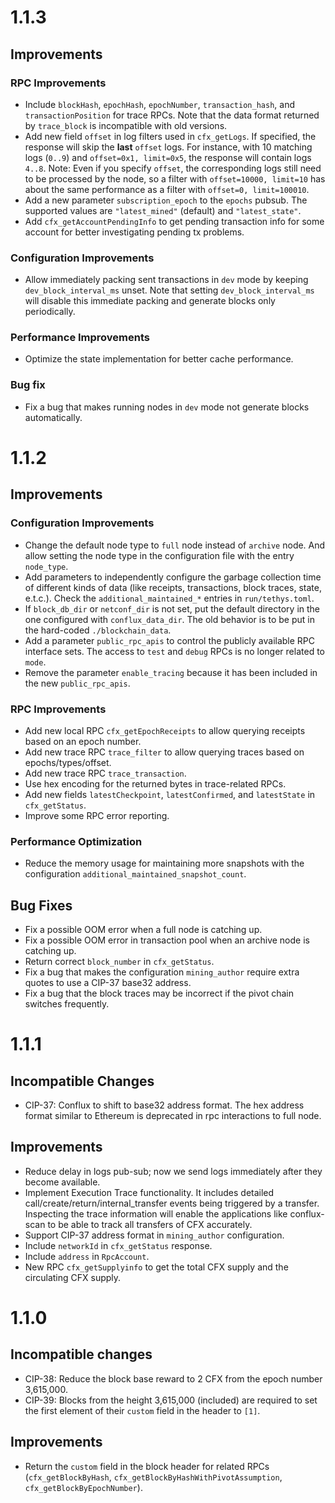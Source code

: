 # 1.1.3

## Improvements

### RPC Improvements
- Include `blockHash`, `epochHash`, `epochNumber`, `transaction_hash`, and `transactionPosition` for trace RPCs.
  Note that the data format returned by `trace_block` is incompatible with old versions.
- Add new field `offset` in log filters used in `cfx_getLogs`.
  If specified, the response will skip the **last** `offset` logs.
  For instance, with 10 matching logs (`0..9`) and `offset=0x1, limit=0x5`, the response will contain logs `4..8`.
  Note: Even if you specify `offset`, the corresponding logs still need to be processed by the node,
  so a filter with `offset=10000, limit=10` has about the same performance as a filter with `offset=0, limit=100010`.
- Add a new parameter `subscription_epoch` to the `epochs` pubsub.
  The supported values are `"latest_mined"` (default) and `"latest_state"`.
- Add `cfx_getAccountPendingInfo` to get pending transaction info for some account for better investigating pending tx problems.

### Configuration Improvements
- Allow immediately packing sent transactions in `dev` mode by keeping `dev_block_interval_ms` unset.
  Note that setting `dev_block_interval_ms` will disable this immediate packing and generate blocks only periodically.
  
### Performance Improvements
- Optimize the state implementation for better cache performance.

### Bug fix
- Fix a bug that makes running nodes in `dev` mode not generate blocks automatically.

# 1.1.2

## Improvements

### Configuration Improvements
- Change the default node type to `full` node instead of `archive` node. And allow setting the node type in the
  configuration file with the entry `node_type`.
- Add parameters to independently configure the garbage collection time of different kinds of data (like receipts,
  transactions, block traces, state, e.t.c.). Check the `additional_maintained_*` entries in `run/tethys.toml`.
- If `block_db_dir` or `netconf_dir` is not set, put the default directory in the one configured with `conflux_data_dir`.
  The old behavior is to be put in the hard-coded `./blockchain_data`.
- Add a parameter `public_rpc_apis` to control the publicly available RPC interface sets. 
  The access to `test` and `debug` RPCs is no longer related to `mode`.
- Remove the parameter `enable_tracing` because it has been included in the new `public_rpc_apis`.

### RPC Improvements
- Add new local RPC `cfx_getEpochReceipts` to allow querying receipts based on an epoch number.
- Add new trace RPC `trace_filter` to allow querying traces based on epochs/types/offset.
- Add new trace RPC `trace_transaction`.
- Use hex encoding for the returned bytes in trace-related RPCs.
- Add new fields `latestCheckpoint`, `latestConfirmed`, and `latestState` in `cfx_getStatus`.
- Improve some RPC error reporting.
  
### Performance Optimization
- Reduce the memory usage for maintaining more snapshots with the configuration `additional_maintained_snapshot_count`.
  
## Bug Fixes
- Fix a possible OOM error when a full node is catching up.
- Fix a possible OOM error in transaction pool when an archive node is catching up.
- Return correct `block_number` in `cfx_getStatus`.
- Fix a bug that makes the configuration `mining_author` require extra quotes to use a CIP-37 base32 address.
- Fix a bug that the block traces may be incorrect if the pivot chain switches frequently.

# 1.1.1

## Incompatible Changes
- CIP-37: Conflux to shift to base32 address format. The hex address format similar to Ethereum is deprecated in rpc interactions to full node.

## Improvements

- Reduce delay in logs pub-sub; now we send logs immediately after they become available.
- Implement Execution Trace functionality. It includes detailed call/create/return/internal_transfer events being triggered by a transfer. Inspecting the trace information will enable the applications like conflux-scan to be able to track all transfers of CFX accurately. 
- Support CIP-37 address format in `mining_author` configuration.
- Include `networkId` in `cfx_getStatus` response.
- Include `address` in `RpcAccount`.
- New RPC `cfx_getSupplyinfo` to get the total CFX supply and the circulating CFX supply.

# 1.1.0

## Incompatible changes

- CIP-38: Reduce the block base reward to 2 CFX from the epoch number 3,615,000.
- CIP-39: Blocks from the height 3,615,000 (included) are required to set the first element of their `custom` field in the header to `[1]`.

## Improvements
- Return the `custom` field in the block header for related RPCs (`cfx_getBlockByHash`, `cfx_getBlockByHashWithPivotAssumption`, `cfx_getBlockByEpochNumber`).
